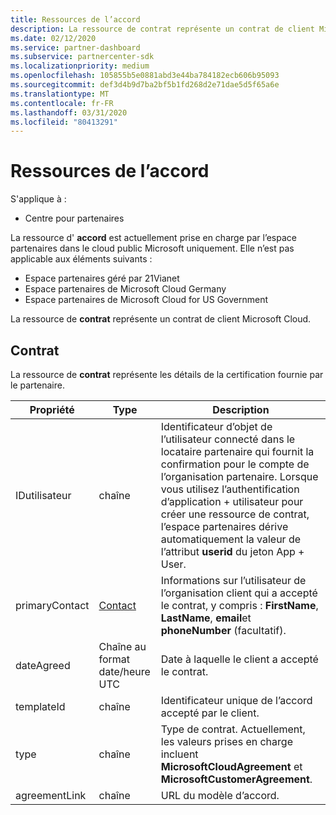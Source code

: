 ```yaml
---
title: Ressources de l’accord
description: La ressource de contrat représente un contrat de client Microsoft Cloud.
ms.date: 02/12/2020
ms.service: partner-dashboard
ms.subservice: partnercenter-sdk
ms.localizationpriority: medium
ms.openlocfilehash: 105855b5e0881abd3e44ba784182ecb606b95093
ms.sourcegitcommit: def3d4b9d7ba2bf5b1fd268d2e71dae5d5f65a6e
ms.translationtype: MT
ms.contentlocale: fr-FR
ms.lasthandoff: 03/31/2020
ms.locfileid: "80413291"
---
```

# <a name="agreement-resources"></a>Ressources de l’accord

S'applique à :

- Centre pour partenaires

La ressource d' **accord** est actuellement prise en charge par l’espace partenaires dans le cloud public Microsoft uniquement. Elle n’est pas applicable aux éléments suivants :

- Espace partenaires géré par 21Vianet
- Espace partenaires de Microsoft Cloud Germany
- Espace partenaires de Microsoft Cloud for US Government

La ressource de **contrat** représente un contrat de client Microsoft Cloud.

## <a name="agreement"></a>Contrat

La ressource de **contrat** représente les détails de la certification fournie par le partenaire.

| Propriété       | Type   | Description                                                                                               |
|----------------|--------|-----------------------------------------------------------------------------------------------------------|
| IDutilisateur         | chaîne                         | Identificateur d’objet de l’utilisateur connecté dans le locataire partenaire qui fournit la confirmation pour le compte de l’organisation partenaire. Lorsque vous utilisez l’authentification d’application + utilisateur pour créer une ressource de contrat, l’espace partenaires dérive automatiquement la valeur de l’attribut **userid** du jeton App + User.                                                                             |
| primaryContact | [Contact](./utility-resources.md#contact) | Informations sur l’utilisateur de l’organisation client qui a accepté le contrat, y compris : **FirstName**, **LastName**, **email**et **phoneNumber** (facultatif). |
| dateAgreed     | Chaîne au format date/heure UTC | Date à laquelle le client a accepté le contrat.                                 |
| templateId     |chaîne                          | Identificateur unique de l’accord accepté par le client. |
| type           |chaîne                          | Type de contrat. Actuellement, les valeurs prises en charge incluent **MicrosoftCloudAgreement** et **MicrosoftCustomerAgreement**.|
| agreementLink  | chaîne                         | URL du modèle d’accord.                                                    |
